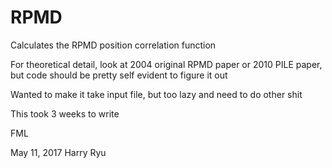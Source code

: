 # RPMD

Calculates the RPMD position correlation function 

For theoretical detail, look at 2004 original RPMD paper or 2010 PILE paper, but code should be pretty self evident to figure it out

Wanted to make it take input file, but too lazy and need to do other shit

This took 3 weeks to write

FML

May 11, 2017
Harry Ryu

